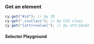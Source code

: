 ### Get an element

```javascript
cy.get("#id"); // by ID
cy.get(".cssClass"); // by CSS class
cy.get("[attr=value]"); // by attribute
```

#### Selector Playground
